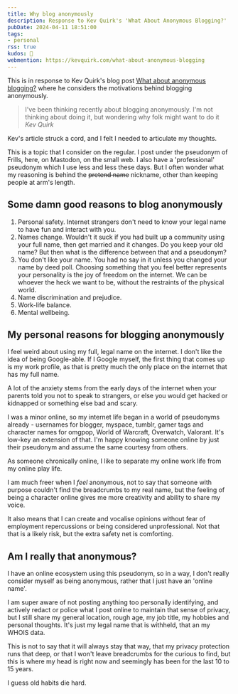 ```yaml
---
title: Why blog anonymously
description: Response to Kev Quirk's 'What About Anonymous Blogging?'
pubDate: 2024-04-11 18:51:00
tags:
- personal
rss: true
kudos: 👀
webmention: https://kevquirk.com/what-about-anonymous-blogging
---
```


This is in response to Kev Quirk's blog post <a href="https://kevquirk.com/what-about-anonymous-blogging" rel="webmention">What about anonymous blogging?</a> where he considers the motivations behind blogging anonymously.

> I've been thinking recently about blogging anonymously. I'm not thinking about doing it, but wondering why folk might want to do it
> <cite>Kev Quirk</cite>

Kev's article struck a cord, and I felt I needed to articulate my thoughts.

This is a topic that I consider on the regular. I post under the pseudonym of Frills, here, on Mastodon, on the small web. I also have a 'professional' pseudonym which I use less and less these days. But I often wonder what my reasoning is behind the <s>pretend name</s> nickname, other than keeping people at arm's length.

## Some damn good reasons to blog anonymously

1. Personal safety. Internet strangers don't need to know your legal name to have fun and interact with you.
1. Names change. Wouldn't it suck if you had built up a community using your full name, then get married and it changes. Do you keep your old name? But then what is the difference between that and a pseudonym?
1. You don't like your name. You had no say in it unless you changed your name by deed poll. Choosing something that you feel better represents your personality is the joy of freedom on the internet. We can be whoever the heck we want to be, without the restraints of the physical world.
1. Name discrimination and prejudice.
1. Work-life balance.
1. Mental wellbeing.

## My personal reasons for blogging anonymously

I feel weird about using my full, legal name on the internet. I don't like the idea of being Google-able. If I Google myself, the first thing that comes up is my work profile, as that is pretty much the only place on the internet that has my full name.

A lot of the anxiety stems from the early days of the internet when your parents told you not to speak to strangers, or else you would get hacked or kidnapped or something else bad and scary.

I was a minor online, so my internet life began in a world of pseudonyms already - usernames for blogger, myspace, tumblr, gamer tags and character names for omgpop, World of Warcraft, Overwatch, Valorant. It's low-key an extension of that.
I'm happy knowing someone online by just their pseudonym and assume the same courtesy from others.

As someone chronically online, I like to separate my online work life from my online play life.

I am much freer when I <em>feel</em> anonymous, not to say that someone with purpose couldn't find the breadcrumbs to my real name, but the feeling of being a character online gives me more creativity and ability to share my voice.

It also means that I can create and vocalise opinions without fear of employment repercussions or being considered unprofessional. Not that that is a likely risk, but the extra safety net is comforting.

## Am I really that anonymous?

I have an online ecosystem using this pseudonym, so in a way, I don't really consider myself as being anonymous, rather that I just have an 'online name'.

I am super aware of not posting anything too personally identifying, and actively redact or police what I post online to maintain that sense of privacy, but I still share my general location, rough age, my job title, my hobbies and personal thoughts. It's just my legal name that is withheld, that an my WHOIS data.

This is not to say that it will always stay that way, that my privacy protection runs that deep, or that I won't leave breadcrumbs for the curious to find, but this is where my head is right now and seemingly has been for the last 10 to 15 years.

I guess old habits die hard.

